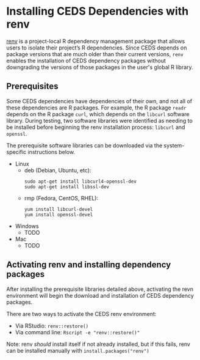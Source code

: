 # Installing CEDS Dependencies with renv
[renv](https://rstudio.github.io/renv/articles/renv.html) is a project-local R dependency management package that allows users to isolate their project’s R dependencies. Since CEDS depends on package versions that are much older than their current versions, `renv` enables the installation of CEDS dependency packages without downgrading the versions of those packages in the user's global R library.


## Prerequisites
Some CEDS dependencies have dependencies of their own, and not all of these dependencies are R packages. For example, the R package `readr` depends on the R package `curl`, which depends on the `libcurl` software library. During testing, two software libraries were identified as needing to be installed before beginning the renv installation process: `libcurl` and `openssl`.

The prerequisite software libraries can be downloaded via the system-specific instructions below.
* Linux
  * deb (Debian, Ubuntu, etc):
    ```
    sudo apt-get install libcurl4-openssl-dev
    sudo apt-get install libssl-dev
    ```
  * rmp (Fedora, CentOS, RHEL):
    ```
    yum install libcurl-devel
    yum install openssl-devel
    ```
* Windows
  * TODO
* Mac
  * TODO
  
## Activating renv and installing dependency packages
After installing the prerequisite libraries detailed above, activating the revn environment will begin the download and installation of CEDS dependency packages. 

There are two ways to activate the CEDS renv environment:
* Via RStudio: `renv::restore()`
* Via command line: `Rscript -e "renv::restore()"`

Note: renv *should* install itself if not already installed, but if this fails, renv can be installed manually with `install.packages("renv")`
